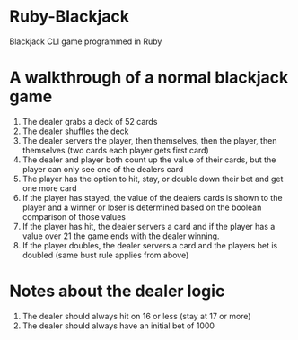 # Ruby-Blackjack
Blackjack CLI game programmed in Ruby

# A walkthrough of a normal blackjack game
1) The dealer grabs a deck of 52 cards
2) The dealer shuffles the deck
3) The dealer servers the player, then themselves, then the player, then themselves (two cards each player gets first card)
4) The dealer and player both count up the value of their cards, but the player can only see one of the dealers card
5) The player has the option to hit, stay, or double down their bet and get one more card
6) If the player has stayed, the value of the dealers cards is shown to the player and a winner or loser is determined based on the boolean comparison of those values
7) If the player has hit, the dealer servers a card and if the player has a value over 21 the game ends with the dealer winning.
8) If the player doubles, the dealer servers a card and the players bet is doubled (same bust rule applies from above)

# Notes about the dealer logic
1) The dealer should always hit on 16 or less (stay at 17 or more)
2) The dealer should always have an initial bet of 1000